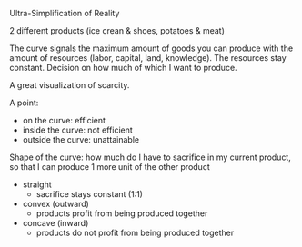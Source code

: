 Ultra-Simplification of Reality

2 different products (ice crean & shoes, potatoes & meat)

The curve signals the maximum amount of goods you can produce with the amount of resources (labor, capital, land, knowledge). The resources stay constant. Decision on how much of which I want to produce.

A great visualization of scarcity. 

A point:
 - on the curve: efficient
 - inside the curve: not efficient
 - outside the curve: unattainable

Shape of the curve:
how much do I have to sacrifice in my current product, so that I can produce 1 more unit of the other product
- straight
	- sacrifice stays constant (1:1)
- convex (outward)
	- products profit from being produced together
- concave (inward)
	- products do not profit from being produced together